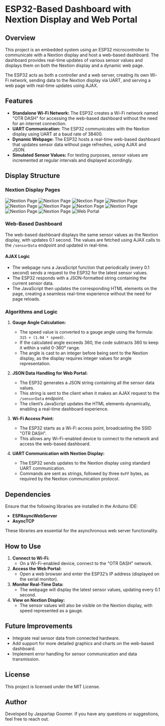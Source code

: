 # ESP32-Based Dashboard with Nextion Display and Web Portal

## Overview
This project is an embedded system using an ESP32 microcontroller to communicate with a Nextion display and host a web-based dashboard. The dashboard provides real-time updates of various sensor values and displays them on both the Nextion display and a dynamic web page. 

The ESP32 acts as both a controller and a web server, creating its own Wi-Fi network, sending data to the Nextion display via UART, and serving a web page with real-time updates using AJAX.

## Features
- **Standalone Wi-Fi Network:** The ESP32 creates a Wi-Fi network named "OTR DASH" for accessing the web-based dashboard without the need for an internet connection.
- **UART Communication:** The ESP32 communicates with the Nextion display using UART at a baud rate of 38400.
- **Dynamic Webpage:** The ESP32 hosts a real-time web-based dashboard that updates sensor data without page refreshes, using AJAX and JSON.
- **Simulated Sensor Values:** For testing purposes, sensor values are incremented at regular intervals and displayed accordingly.

## Display Structure

### Nextion Display Pages
![Nextion Page](page0.png)
![Nextion Page](page1.png)
![Nextion Page](page2.png)
![Nextion Page](page3.png)
![Nextion Page](page4.png)
![Nextion Page](page5.png)
![Nextion Page](page6.png)
![Nextion Page](page7.png)
![Nextion Page](page8.png)
![Nextion Page](page9.png)
![Web Portal](Web_Portal.png)
### Web-Based Dashboard
The web-based dashboard displays the same sensor values as the Nextion display, with updates 0.1 second. The values are fetched using AJAX calls to the `/sensorData` endpoint and updated in real-time.

#### AJAX Logic
- The webpage runs a JavaScript function that periodically (every 0.1 second) sends a request to the ESP32 for the latest sensor values.
- The ESP32 responds with a JSON-formatted string containing the current sensor data.
- The JavaScript then updates the corresponding HTML elements on the page, creating a seamless real-time experience without the need for page reloads.

### Algorithms and Logic
1. **Gauge Angle Calculation:**
   - The speed value is converted to a gauge angle using the formula: `315 + (1.04 * speed)`.
   - If the calculated angle exceeds 360, the code subtracts 360 to keep it within a valid 0-360° range.
   - The angle is cast to an integer before being sent to the Nextion display, as the display requires integer values for angle representation.

2. **JSON Data Handling for Web Portal:**
   - The ESP32 generates a JSON string containing all the sensor data values.
   - This string is sent to the client when it makes an AJAX request to the `/sensorData` endpoint.
   - The client’s JavaScript updates the HTML elements dynamically, enabling a real-time dashboard experience.

3. **Wi-Fi Access Point:**
   - The ESP32 starts as a Wi-Fi access point, broadcasting the SSID "OTR DASH".
   - This allows any Wi-Fi-enabled device to connect to the network and access the web-based dashboard.

4. **UART Communication with Nextion Display:**
   - The ESP32 sends updates to the Nextion display using standard UART communication.
   - Commands are sent as strings, followed by three `0xFF` bytes, as required by the Nextion communication protocol.

## Dependencies
Ensure that the following libraries are installed in the Arduino IDE:
- **ESPAsyncWebServer**
- **AsyncTCP**

These libraries are essential for the asynchronous web server functionality.

## How to Use
1. **Connect to Wi-Fi:**
   - On a Wi-Fi-enabled device, connect to the "OTR DASH" network.
2. **Access the Web Portal:**
   - Open a web browser and enter the ESP32’s IP address (displayed on the serial monitor).
3. **Monitor Real-Time Data:**
   - The webpage will display the latest sensor values, updating every 0.1 second.
4. **View on Nextion Display:**
   - The sensor values will also be visible on the Nextion display, with speed represented as a gauge.

## Future Improvements
- Integrate real sensor data from connected hardware.
- Add support for more detailed graphics and charts on the web-based dashboard.
- Implement error handling for sensor communication and data transmission.

## License
This project is licensed under the MIT License.

## Author
Developed by Jaspartap Goomer. If you have any questions or suggestions, feel free to reach out.

